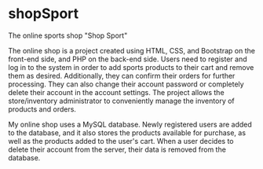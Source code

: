 # shopSport
The online sports shop "Shop Sport"

The online shop is a project created using HTML, CSS, and Bootstrap on the front-end side, and PHP on the back-end side.
Users need to register and log in to the system in order to add sports products to their cart and remove them as desired.
Additionally, they can confirm their orders for further processing.
They can also change their account password or completely delete their account in the account settings.
The project allows the store/inventory administrator to conveniently manage the inventory of products and orders.

My online shop uses a MySQL database. Newly registered users are added to the database, and it also stores the products available for purchase, as well as the products added to the user's cart.
When a user decides to delete their account from the server, their data is removed from the database.
